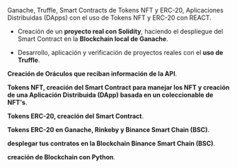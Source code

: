 

 Ganache, Truffle, Smart Contracts de Tokens NFT y ERC-20, Aplicaciones Distribuidas (DApps) con el uso de Tokens NFT y ERC-20 con REACT.
* Creación de un **proyecto real con Solidity**, haciendo el despliegue del Smart Contract en la **Blockchain local de Ganache**.

* Desarrollo, aplicación y verificación de proyectos reales con el **uso de Truffle**.

**Creación de Oráculos que reciban información de la API**. 

**Tokens NFT, creación del Smart Contract para manejar los NFT y creación de una Aplicación Distribuida (DApp) basada en un coleccionable de NFT's**.

**Tokens ERC-20, creación del Smart Contract**.

**Tokens ERC-20 en Ganache, Rinkeby y Binance Smart Chain (BSC)**.

**desplegar tus contratos en la Blockchain Binance Smart Chain (BSC)**.

**creación de Blockchain con Python**.

